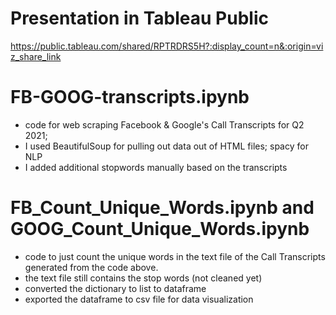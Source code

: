 # Presentation in Tableau Public
https://public.tableau.com/shared/RPTRDRS5H?:display_count=n&:origin=viz_share_link

# FB-GOOG-transcripts.ipynb
- code for web scraping Facebook & Google's Call Transcripts for Q2 2021;
- I used BeautifulSoup for pulling out data out of HTML files; spacy for NLP
- I added additional stopwords manually based on the transcripts

# FB_Count_Unique_Words.ipynb and  GOOG_Count_Unique_Words.ipynb
- code to just count the unique words in the text file of the Call Transcripts generated from the code above.
- the text file still contains the stop words (not cleaned yet)
- converted the dictionary to list to dataframe
- exported the dataframe to csv file for data visualization
